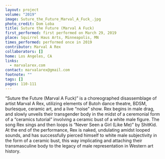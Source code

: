 ```yaml
---
layout: project
volume: "2019"
image: Suture_the_Future_Marval_A_Fuck_.jpg
photo_credit: Dom Loba
title: Suture the Future (Marval A Fuck)
first_performed: first performed on March 29, 2019
place: Squirrel Haus Arts, Minneapolis, MN
times_performed: performed once in 2019
contributor: Marval A Rex
collaborators: []
home: Los Angeles, CA
links:
  - marvalarex.com
contact: marvalarex@gmail.com
footnote: ""
tags: []
pages: 110-111
---
```


“Suture the Future (Marval A Fuck)” is a choreographed disassemblage of artist Marval A Rex, utilizing elements of Butoh dance theatre, BDSM, burlesque, ceramic art, and a live “noise” show. Rex begins in male drag, and slowly unveils their transgender body in the midst of a ceremonial form of a “ceramics tutorial” involving a ceramic bust of a white male figure. The song Rex sings and then loops is “Never Seen a Girl (Like Me)” by ShitKid. At the end of the performance, Rex is naked, undulating amidst looped sounds, and has successfully pierced himself to white male subjectivity in the form of a ceramic bust, this way implicating and attaching their transmasculine body to the legacy of male representation in Western art history.
